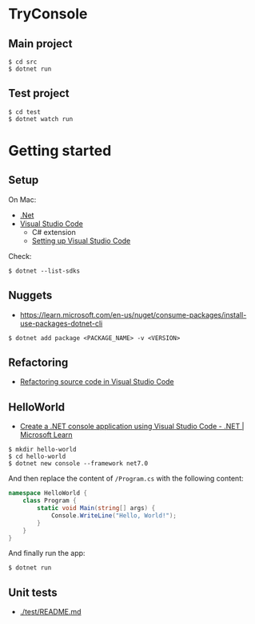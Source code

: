 # TryConsole

## Main project

```shell
$ cd src
$ dotnet run
```

## Test project

```shell
$ cd test
$ dotnet watch run
```


# Getting started

## Setup

On Mac:

- [.Net](https://learn.microsoft.com/en-us/dotnet/core/install/macos)
- [Visual Studio Code]()
  - C# extension
  - [Setting up Visual Studio Code](https://code.visualstudio.com/docs/setup/setup-overview)

Check:

```shell
$ dotnet --list-sdks 
```



## Nuggets

- https://learn.microsoft.com/en-us/nuget/consume-packages/install-use-packages-dotnet-cli

```shell
$ dotnet add package <PACKAGE_NAME> -v <VERSION>
```


## Refactoring

- [Refactoring source code in Visual Studio Code](https://code.visualstudio.com/docs/editor/refactoring)



## HelloWorld

- [Create a .NET console application using Visual Studio Code - .NET | Microsoft Learn](https://learn.microsoft.com/en-us/dotnet/core/tutorials/with-visual-studio-code?pivots=dotnet-7-0)

```shell
$ mkdir hello-world
$ cd hello-world
$ dotnet new console --framework net7.0
```

And then replace the content of `/Program.cs` with the following content:

```c#
namespace HelloWorld {
    class Program {
        static void Main(string[] args) {
            Console.WriteLine("Hello, World!");
        }
    }
}
```

And finally run the app:

```shell
$ dotnet run
```



## Unit tests

- [./test/README.md](./test/README.md)